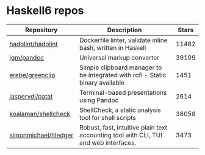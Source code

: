 # Haskell6 repos

| Repository                                                      | Description                                                                          | Stars |
| --------------------------------------------------------------- | ------------------------------------------------------------------------------------ | ----- |
| [hadolint/hadolint](https://github.com/hadolint/hadolint)       | Dockerfile linter, validate inline bash, written in Haskell                          | 11482 |
| [jgm/pandoc](https://github.com/jgm/pandoc)                     | Universal markup converter                                                           | 39109 |
| [erebe/greenclip](https://github.com/erebe/greenclip)           | Simple clipboard manager to be integrated with rofi - Static binary available        | 1451  |
| [jaspervdj/patat](https://github.com/jaspervdj/patat)           | Terminal-based presentations using Pandoc                                            | 2614  |
| [koalaman/shellcheck](https://github.com/koalaman/shellcheck)   | ShellCheck, a static analysis tool for shell scripts                                 | 38058 |
| [simonmichael/hledger](https://github.com/simonmichael/hledger) | Robust, fast, intuitive plain text accounting tool with CLI, TUI and web interfaces. | 3473  |
